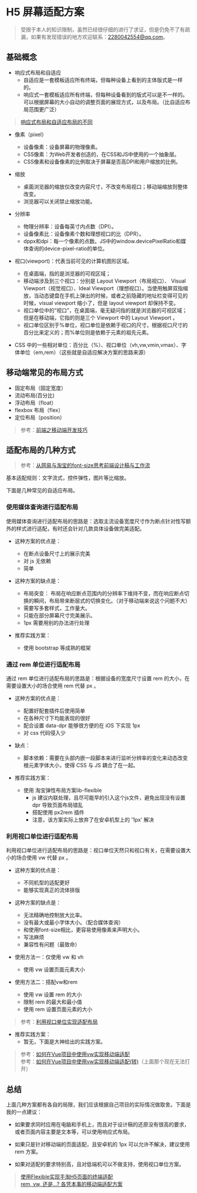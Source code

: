 # H5 屏幕适配方案

> 受限于本人的知识限制，虽然已经很仔细的进行了求证，但是仍免不了有疏漏，如果有发现错误的地方欢迎联系：2280042554@qq.com。  

## 基础概念

* 响应式布局和自适应  
    * 自适应是一套模板适应所有终端，但每种设备上看到的主体版式是一样的。  
    * 响应式一套模板适应所有终端，但每种设备看到的版式可以是不一样的。可以根据屏幕的大小自动的调整页面的展现方式，以及布局。（比自适应布局范围更广泛）  

> [响应式布局和自适应布局的不同](https://www.cnblogs.com/yuanziwen/p/6926561.html)  

* 像素（pixel）  
    * 设备像素：设备屏幕的物理像素。  
    * CSS像素：为Web开发者创造的，在CSS和JS中使用的一个抽象层。  
    * CSS像素和设备像素的比例取决于屏幕是否高DPI和用户缩放的比例。  

* 缩放  
    * 桌面浏览器的缩放仅改变内容尺寸，不改变布局视口；移动端缩放则整体改变。  
    * 浏览器可以关闭禁止缩放功能。  

* 分辨率  
    * 物理分辨率：设备每英寸内点数（DPI）。  
    * 设备像素比：设备像素个数和理想视口的比（DPR）。  
    * dppx和dpi：每一个像素的点数。JS中的window.devicePixelRatio和媒体查询的device-pixel-ratio的单位。  

* 视口(viewport)：代表当前可见的计算机图形区域。  
    * 在桌面端，指的是浏览器的可视区域；  
    * 移动端涉及到三个视口：分别是 Layout Viewport（布局视口）、 Visual Viewport（视觉视口）、Ideal Viewport（理想视口）。当使用触屏双指缩放，当动态键盘在手机上弹出的时候，或者之前隐藏的地址栏变得可见的时候，visual viewport 缩小了，但是 layout viewport 却保持不变。  
    * 视口单位中的“视口”，在桌面端，毫无疑问指的就是浏览器的可视区域；但是在移动端，它指的则是三个 Viewport 中的 Layout Viewport 。  
    * 视口单位区别于%单位，视口单位是依赖于视口的尺寸，根据视口尺寸的百分比来定义的；而%单位则是依赖于元素的祖先元素。  

* CSS 中的一些相对单位：百分比（%）、视口单位（vh,vw,vmin,vmax）、字体单位（em,rem）（这些就是自适应解决方案的思路来源）  

## 移动端常见的布局方式

* 固定布局（固定宽度）  
* 流动布局(百分比)  
* 浮动布局（float）  
* flexbox 布局（flex）  
* 定位布局（position）  

> 参考：[前端之移动端开发技巧](https://zhuanlan.zhihu.com/p/34854971)  

## 适配布局的几种方式

>  参考：[从网易与淘宝的font-size思考前端设计稿与工作流](http://www.cnblogs.com/lyzg/p/4877277.html)  

基本适配规则：文字流式，控件弹性，图片等比缩放。  

下面是几种常见的自适应布局。  

### 使用媒体查询进行适配布局

使用媒体查询进行适配布局的思路是：选取主流设备宽度尺寸作为断点针对性写额外的样式进行适配，有时还会针对几款具体设备做完美适配。  

* 这种方案的优点是：  
    * 在断点设备尺寸上的展示完美  
    * 对 js 无依赖  
    * 简单  

* 这种方案的缺点是：  
    * 布局突变： 布局在响应断点范围内的分辨率下维持不变，而在响应断点切换的瞬间，布局带来断层式的切换变化。（对于移动端来说这个问题不大）  
    * 需要写多套样式，工作量大。  
    * 只能在部分屏幕尺寸完美展示。  
    * 1px 需要用别的办法进行处理  

* 推荐实践方案：  
    * 使用 bootstrap 等成熟的框架  

### 通过 rem 单位进行适配布局

通过 rem 单位进行适配布局的思路是：根据设备的宽度尺寸设置 rem 的大小，在需要设置大小的场合使用 rem 代替 px 。  

* 这种方案的优点是：  
    * 配置好配套插件后使用简单  
    * 在各种尺寸下均能表现的很好  
    * 配合设置 data-dpr 能够很方便的在 iOS 下实现 1px  
    * 对 css 代码侵入少  

* 缺点：  
    * 脚本依赖：需要在头部内嵌一段脚本来进行监听分辨率的变化来动态改变根元素字体大小，使得 CSS 与 JS 耦合了在一起。  

* 推荐实践方案：  
    * 使用 淘宝弹性布局方案lib-flexible  
        * js 建议内联处理，且尽可能早的引入这个js文件，避免出现没有设置 dpr 导致页面布局错乱  
        * 搭配使用 px2rem 插件  
        * 注意，该方案实际上放弃了在安卓机型上的 '1px' 解决  

### 利用视口单位进行适配布局

利用视口单位进行适配布局的思路是：视口单位天然只和视口有关，在需要设置大小的场合使用 vw 代替 px 。  

* 这种方案的优点是：  
    * 不同机型的适配更好  
    * 能够实现真正的流体排版  

* 这种方案的缺点是：  
    * 无法精确地控制放大比率。  
    * 没有最大或最小字体大小。（配合媒体查询）  
    * 和使用font-size相比，更容易使用像素来声明大小。  
    * 写法麻烦  
    * 兼容性有问题（最致命）  

* 使用方法一：仅使用 vw 和 vh  
    * 使用 vw 设置页面元素大小  

* 使用方法二：搭配vw和rem  
    * 使用 vw 设置 rem 的大小  
    * 限制 rem 的最大和最小值  
    * 使用 rem 设置页面元素的大小  

> 参考：[利用视口单位实现适配布局](https://aotu.io/notes/2017/04/28/2017-4-28-CSS-viewport-units/)  

* 推荐实践方案：  
    * 暂无，下面是大神给出的实践方案。  
> 参考：[如何在Vue项目中使用vw实现移动端适配](https://www.w3cplus.com/mobile/vw-layout-in-vue.html)  
> 参考：[如何在Vue项目中使用vw实现移动端适配(转)](https://www.jianshu.com/p/1f1b23f8348f)（上面那个现在无法打开）  


## 总结

上面几种方案都有各自的局限，我们应该根据自己项目的实际情况做取舍。下面是我的一点建议：  
* 如果要求同时应用在电脑和手机上，而且对于设计稿的还原没有很高的要求，或者页面内容主要是文本等，可以使用响应式布局。  

* 如果只是针对移动端的页面适配，且安卓机的 1px 可以允许不解决，建议使用 rem 方案。  
* 如果对适配的要求特别高，且对低端机可以不做支持，使用视口单位方案。  

> [使用Flexible实现手淘H5页面的终端适配](https://github.com/amfe/article/issues/17)  
> [rem, vw, 还是...? 各凭本事的移动端适配方案](https://segmentfault.com/a/1190000016678799)  
